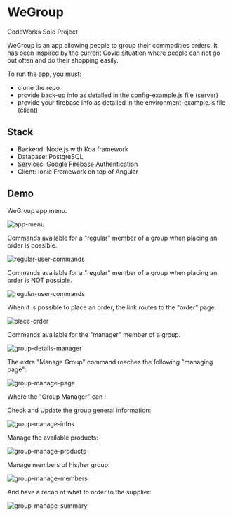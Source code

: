 # WeGroup
CodeWorks Solo Project

WeGroup is an app allowing people to group their commodities orders. It has been inspired by the current Covid situation where people can not go out often and do their shopping easily.

To run the app, you must:
* clone the repo
* provide back-up info as detailed in the config-example.js file (server)
* provide your firebase info as detailed in the environment-example.js file (client)


## Stack

* Backend: Node.js with Koa framework
* Database: PostgreSQL
* Services: Google Firebase Authentication
* Client: Ionic Framework on top of Angular


## Demo

WeGroup app menu.

![app-menu](./rd_images/app-menu.png)

Commands available for a "regular" member of a group when placing an order is possible.

![regular-user-commands](./rd_images/regular-user-menu.png)


Commands available for a "regular" member of a group when placing an order is NOT possible.

![regular-user-commands](./rd_images/regular-user-menu2.png)


When it is possible to place an order, the link routes to the "order" page:

![place-order](./rd_images/place-order.png)



Commands available for the "manager" member of a group.

![group-details-manager](./rd_images/group-details-manager-small.png)


The extra "Manage Group" command reaches the following "managing page":

![group-manage-page](./rd_images/group-manage-page.png)


Where the "Group Manager" can :

Check and Update the group general information:

![group-manage-infos](./rd_images/group-manage-infos.png)


Manage the available products:

![group-manage-products](./rd_images/group-manage-products.png)


Manage members of his/her group:

![group-manage-members](./rd_images/group-manage-members.png)


And have a recap of what to order to the supplier:

![group-manage-summary](./rd_images/group-manage-summary.png)
